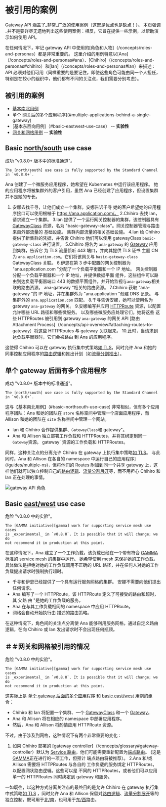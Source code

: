 <!-- TRANSLATED by md-translate -->
# 被引用的案例

Gateway API 涵盖了_非常_广泛的使用案例（这既是优点也是缺点！）。 本页强调_并不是要详尽无遗地列出这些使用案例：相反，它旨在提供一些示例，以帮助演示如何使用 API。

在任何情况下，牢记 gateway API 中使用的[角色和人物]（/concepts/roles-and-personas）都是非常重要的。 这里介绍的用例特意以[Ana]（/concepts/roles-and-personas#ana）、[Chihiro]（/concepts/roles-and-personas#chihiro）和[Ian]（/concepts/roles-and-personas#ian）来描述：API 必须对他们可用（同样重要的是要记住，即使这些角色可能由同一个人担任，特别是在较小的组织中，他们都有不同的关注点，我们需要分别考虑）。

## 被引用的案例

* [基本南北用例](#basic-northsouth-use-case)
* 单个
网关后的多个应用程序](#multiple-applications-behind-a-single-gateway)
* [基本东西向用例]（#basic-eastwest-use-case） -- **实验性**
* [网关和网格用例](#gateway-and-mesh-use-case) -- **实验性**

## Basic [north/south](/concepts/glossary#northsouth-traffic) use case

成功 "v0.8.0+ 版本中的标准通道"。

```
The [north/south] use case is fully supported by the Standard Channel
in `v0.8.0+`.
```

Ana 创建了一个微服务应用程序，她希望在 Kubernetes 中运行该应用程序。 她的应用程序将被集群外的客户引用，虽然 Ana 已经创建了应用程序，但设置集群并不是她的专长。

1. 安娜去找千寻，让他们成立一个集群。安娜告诉千寻
她的客户希望她的应用程序接口可以使用根植于
https://ana.application.com/。
2.Chihiro 去找 Ian，请求建立一个集群。
3.Ian 提供了一个运行网关控制器的集群，该控制器具有 [GatewayClass](/api-types/gatewayclass)
资源，名为 "basic-gateway-class"。网关控制器管理与路由来自外部流量的
基础设施。
集群内部流量的相关基础设施。
4.Ian 给 Chihiro 提供了新集群的凭据，并告诉 Chihiro
他们可以使用 gatewayClass `basic-gateway-class` 进行设置。
5.Chihiro 将名为 `ana-gateway` 的 [Gateway](/api-types/gateway) 应用到集群，告诉它
为 TLS 流量侦听 443 端口，并向其提供 TLS 证书
主题 CN 为 `ana.application.com`。它们将该网关与 `basic-gateway-class` GatewayClass 关联。
6.伊恩在第 3 步中配置的网关控制器为 "ana.application.com "分配了一个负载平衡器和一个 IP 地址。
网关控制器分配一个负载平衡器和一个 IP 地址，并提供数据平面
组件，这些组件可以路由到达负载平衡器端口
443 的数据平面组件，并开始监视与`ana-gateway`相关联的路由资源。
ana-gateway "相关的路由资源。
7.Chihiro 获取 "ana-gateway "的 IP 地址，并在集群外为 "ana.application "创建 DNS 记录。
与集群外的 `ana.application.com` 匹配。
8.千寻告诉安娜，她可以使用名为 gateway
`ana-gateway` 的网关。
9.安娜编写并应用 [HTTPRoute](/api-types/httproute) 资源，以配置允许哪些 URL 路径和哪些微服务。
以及哪些微服务应处理它们。她将这些
这些 HTTPRoutes 被引用到 gateway `ana-gateway` 的网关 API [路由
Attachment Process]（/concepts/api-overview#attaching-routes-to-gateway）将这些 HTTPRoutes 与 gateway 关联起来。
10.此时，当请求到达负载平衡器时，它们会被路由
到 Ana 的应用程序。

这使得 Chihiro 可以在 gateway 执行集中式策略[如 TLS](/guides/tls#downstream-tls)，同时允许 Ana 和她的同事控制应用程序的[路由逻辑](/guides/http-routing)和推出计划（如[流量分割推出](/guides/traffic-splitting)）。

## 单个 gateway 后面有多个应用程序

成功 "v0.8.0+ 版本中的标准通道"。

```
The [north/south] use case is fully supported by the Standard Channel
in `v0.8.0+`.
```

这与【基本南北用例】(#basic-northsouth-use-case) 非常相似，但有多个应用程序团队：Ana 和她的团队在 `store` 名称空间中管理一个店面应用程序，而 Allison 和她的团队在 `site` 名称空间中管理一个网站。

* Ian 和 Chihiro 合作提供集群、`GatewayClass`和
gateway"。
* Ana 和 Allison 独立部署工作负载和 HTTPRoutes，并将其绑定到同一`Gateway`资源。
gateway` 资源的工作负载和 HTTPRoutes。

同样，这种关注点的分离允许 Chihiro 在 gateway 上执行集中策略[如 TLS](/guides/tls#downstream-tls)。 与此同时，Ana 和 Allison 在各自的 namespace 中运行自己的应用程序](/guides/multiple-ns)，但将他们的 Routes 附加到同一个共享 gateway 上，这样他们就可以独立控制自己的[路由逻辑](/guides/http-routing)、[流量分割展开](/guides/traffic-splitting)等，而不用担心 Chihiro 和 Ian 正在处理的事情。

![gateway API 角色](/images/gateway-roles.png)

## Basic [east/west](/concepts/glossary#eastwest-traffic) use case

危险 "v0.8.0 中的实验"。

```
The [GAMMA initiative][gamma] work for supporting service mesh use cases
is _experimental_ in `v0.8.0`. It is possible that it will change; we do
not recommend it in production at this point.
```

在这种情况下，Ana 建立了一个工作负载，该负载已经在一个带有符合 [GAMMA](/concepts/gamma/) 标准的 [service mesh](/concepts/glossary#service-mesh) 的集群中运行。 她希望使用 mesh 来保护她的工作负载，具体做法是拒绝对她的工作负载调用不正确的 URL 路径，并在任何人对她的工作负载提出请求时强制执行超时。

* 千寻和伊恩已经提供了一个具有运行服务网格的集群。
安娜不需要向他们提出任何请求。
* Ana 编写了一个 HTTPRoute，该 HTTPRoute 定义了可接受的路由和超时，其
父路 由 "是她的工作负载的服务。
* Ana 在与其工作负载相同的 namespace 中应用 HTTPRoute。
* 网格会自动开始执行由
描述的路由策略。

在这种情况下，角色间的关注点分离使 Ana 能够利用服务网格，通过自定义路由逻辑，在向 Chihiro 或 Ian 发出请求时不会出现任何瓶颈。

## ＃＃网关和网格被引用的情况

危险 "v0.8.0 中的实验"。

```
The [GAMMA initiative][gamma] work for supporting service mesh use cases
is _experimental_ in `v0.8.0`. It is possible that it will change; we do
not recommend it in production at this point.
```

这实际上是 [单个 gateway 后面的多个应用程序](#multiple-applications-behind-a-single-gateway) 和 [basic east/west](#basic-eastwest-use-case) 用例的组合：

* Chihiro 和 Ian 将配置一个集群、一个 [GatewayClass](/api-types/gatewayclass) 和一个 [Gateway](/api-types/gateway)。
* Ana 和 Allison 将在相应的
namespace 中部署应用程序。
* 然后，Ana 和 Allison 将酌情应用 HTTPRoute 资源。

不过，由于涉及到网格，这种情况下有两个非常重要的变化：

1. 如果 Chihiro 部署的 [gateway controller]（/concepts/glossary#gateway-controller）默认为 [Service
路由](/concepts/glossary#service-routing)，他们可能需要重新配置为[端点路由](/concepts/glossary#endpoint-routing)。
(这是[GAMMA](/concepts/gamma/)正在进行的一项工作，但预计
端点路由将被推荐）。
2.Ana 和/或 Allison 需要将 HTTPRoutes 与各自的
工作负载的服务绑定 HTTPRoutes，以配置网状路由逻辑。这些可以是
不同的 HTTPRoutes，或者他们可以应用单一的
HTTPRoutes 同时绑定到 gateway 和服务。

一如既往，以这种方式分离关注点的最终目的是允许 Chihiro 在 gateway 执行集中式策略[如 TLS](/guides/tls#downstream-tls) ，同时允许 Ana 和 Allison 保留对[路由逻辑](/guides/http-routing)、[流量分割展开](/guides/traffic-splitting)等的独立控制，既可用于[北/南](/concepts/glossary#northsouth-traffic)，也可用于[东/西](/concepts/glossary#eastwest-traffic)路由。